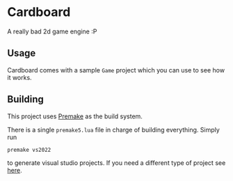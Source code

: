 # Cardboard

A really bad 2d game engine :P

## Usage

Cardboard comes with a sample `Game` project which you can use to see how it works.

## Building

This project uses [Premake](https://github.com/premake/premake-core/) as the build system.

There is a single `premake5.lua` file in charge of building everything. Simply run

```sh
premake vs2022
```

to generate visual studio projects. If you need a different type of project see [here](https://premake.github.io/docs/Using-Premake).
